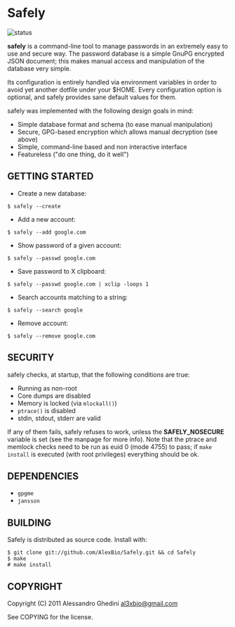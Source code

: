 Safely
======

![status](http://stillmaintained.com/AlexBio/Safely.png)

**safely** is a command-line tool to manage passwords in an extremely easy
to use and secure way. The password database is a simple GnuPG encrypted
JSON document; this makes manual access and manipulation of the database
very simple.

Its configuration is entirely handled via environment variables in order
to avoid yet another dotfile under your $HOME. Every configuration option
is optional, and safely provides sane default values for them.

safely was implemented with the following design goals in mind:

 * Simple database format and schema (to ease manual manipulation)
 * Secure, GPG-based encryption which allows manual decryption (see above)
 * Simple, command-line based and non interactive interface
 * Featureless ("do one thing, do it well")

## GETTING STARTED

 * Create a new database:

~~~~
$ safely --create
~~~~

 * Add a new account:

~~~~
$ safely --add google.com
~~~~

 * Show password of a given account:

~~~~
$ safely --passwd google.com
~~~~

 * Save password to X clipboard:

~~~~
$ safely --passwd google.com | xclip -loops 1
~~~~

 * Search accounts matching to a string:

~~~~
$ safely --search google
~~~~

 * Remove account:

~~~~
$ safely --remove google.com
~~~~

## SECURITY

safely checks, at startup, that the following conditions are true:

 * Running as non-root
 * Core dumps are disabled
 * Memory is locked (via `mlockall()`)
 * `ptrace()` is disabled
 * stdin, stdout, stderr are valid

If any of them fails, safely refuses to work, unless the **SAFELY_NOSECURE**
variable is set (see the manpage for more info). Note that the ptrace and
memlock checks need to be run as euid 0 (mode 4755) to pass; if `make 
install` is executed (with root privileges) everything should be ok.

## DEPENDENCIES

 * `gpgme`
 * `jansson`

## BUILDING

Safely is distributed as source code. Install with:

~~~~
$ git clone git://github.com/AlexBio/Safely.git && cd Safely
$ make
# make install
~~~~

## COPYRIGHT

Copyright (C) 2011 Alessandro Ghedini <al3xbio@gmail.com>

See COPYING for the license.
